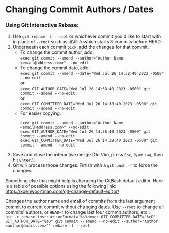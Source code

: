 # Changing Commit Authors / Dates

### Using Git Interactive Rebase:

1. Use `git rebase -i --root` or whichever commit you'd like to start with in place of `--root` such as `HEAD~3` which starts 3 commits before HEAD.
2. Underneath each commit `pick`, add the changes for that commit.
    - To change the commit author, add:  
        `exec git commit --amend --author="Author Name <email@address.com>" --no-edit`
    - To change the commit date, add:  
        `exec git commit --amend --date="Wed Jul 26 14:38:40 2023 -0500" --no-edit`  
        or  
        `exec GIT_AUTHOR_DATE="Wed Jul 26 14:38:40 2023 -0500" git commit --amend --no-edit`  
        or  
        `exec GIT_COMMITTER_DATE="Wed Jul 26 14:38:40 2023 -0500" git commit --amend --no-edit`
    - For easier copying:  
        ```
        exec git commit --amend --author="Author Name <email@address.com>" --no-edit
        exec GIT_AUTHOR_DATE="Wed Jul 26 14:38:40 2023 -0500" git commit --amend --no-edit
        exec GIT_COMMITTER_DATE="Wed Jul 26 14:38:40 2023 -0500" git commit --amend --no-edit
        ```
3. Save and close the interactive merge (On Vim, press `Esc`, type `:wq`, then hit `Enter`.).
4. Git will process those changes.  Finish with a `git push -f` to force the changes.


Something else that might help is changing the GitBash default editor.  Here is a table of possible options using the following link: https://koenwoortman.com/git-change-default-editor/

Changes the author name and email of commits from the last argument commit to current commit without changing dates.  Use `--root` to change all commits' authors, or `HEAD~4` to change last four commit authors, etc.:  
`git -c rebase.instructionFormat='%s%nexec GIT_COMMITTER_DATE="%cD" GIT_AUTHOR_DATE="%aD" git commit --amend --no-edit --author="Author <author@email.com>"' rebase -f --root`
